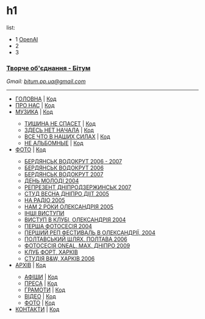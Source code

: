 <!-- 
Country: Ukraine
City: Olexandriya - Zaporizhzhya
Web Developer: Dovgal Dima 
Web Site: dovgaldima.pp.ua
-->
# h1
list:
- 1 [OpenAI](https://www.openai.com/)
- 2
- 3


<h3>
    <a href='https://bitum.pp.ua/'>
      Творче об'єднання - Бітум
    </a>
</h3>

<i> Gmail: bitum.pp.ua@gmail.com </i>
<!-- 
Password: ddf110986 
-->
<hr>

<nav>
        <ul>
            <li><a href="https://bitum.pp.ua/index.html">ГОЛОВНА</a> | <a
                    href="https://github.com/Dmitriy-1986/Bitum-web-project/blob/master/index.html">Код</a></li>
            <li><a href="https://bitum.pp.ua/about-us.html">ПРО НАС</a> | <a
                    href="https://github.com/Dmitriy-1986/Bitum-web-project/blob/master/about-us.html">Код</a></li>
            <li><a href="https://bitum.pp.ua/music.html">МУЗИКА</a> | <a
                    href="https://github.com/Dmitriy-1986/Bitum-web-project/blob/master/music.html">Код</a></li>
            <ul>
                <li><a href="https://bitum.pp.ua/tishina-ne-spaset.html">ТИШИНА НЕ СПАСЕТ</a> | <a
                        href="https://github.com/Dmitriy-1986/Bitum-web-project/blob/master/tishina-ne-spaset.html">Код</a>
                </li>
                <li><a href="https://bitum.pp.ua/zdes-net-nachala.html">ЗДЕСЬ НЕТ НАЧАЛА</a> | <a
                        href="https://github.com/Dmitriy-1986/Bitum-web-project/blob/master/zdes-net-nachala.html">Код</a>
                </li>
                <li><a href="https://bitum.pp.ua/ne-nazvannyy.html">ВСЕ ЧТО В НАШИХ СИЛАХ</a> | <a
                        href="https://github.com/Dmitriy-1986/Bitum-web-project/blob/master/ne-nazvannyy.html">Код</a>
                </li>
                <li><a href="https://bitum.pp.ua/ne-albomnyye.html">НЕ АЛЬБОМНЫЕ</a> | <a
                        href="https://github.com/Dmitriy-1986/Bitum-web-project/blob/master/ne-albomnyye.html">Код</a>
                </li>
            </ul>
            <li><a href="https://bitum.pp.ua/gallery.html">ФОТО</a> | <a
                    href="https://github.com/Dmitriy-1986/Bitum-web-project/blob/master/gallery.html">Код</a> </li>
            <ul>
                <li><a href="https://bitum.pp.ua/berdiansk_vodokrut_2006_2007.html">БЕРДЯНСЬК ВОДОКРУТ 2006 - 2007</a>
                </li>
                <li><a href="https://bitum.pp.ua/berdiansk_vodokrut_2006_screenshot.html">БЕРДЯНСЬК ВОДОКРУТ 2006</a>
                </li>
                <li><a href="https://bitum.pp.ua/berdiansk_vodokrut_2007_screenshot.html">БЕРДЯНСЬК ВОДОКРУТ 2007</a>
                </li>
                <li><a href="https://bitum.pp.ua/den_molodi_olexandriya_2004.html">ДЕНЬ МОЛОДІ 2004</a></li>
                <li><a href="https://bitum.pp.ua/represent_dneprodzerzhinsk_2007.html">РЕПРЕЗЕНТ ДНІПРОДЗЕРЖИНСЬК
                        2007</a></li>
                <li><a href="https://bitum.pp.ua/studvesna_dnipro_diit_2005.html">СТУД ВЕСНА ДНІПРО ДІІТ 2005</a></li>
                <li><a href="https://bitum.pp.ua/na_radio_2005.html">НА РАДІО 2005</a></li>
                <li><a href="https://bitum.pp.ua/nam_2_roki_olexandriya_12_08_2005.html">НАМ 2 РОКИ ОЛЕКСАНДРІЯ 2005</a>
                </li>
                <li><a href="https://bitum.pp.ua/inshy_vistupi.html">ІНШІ ВИСТУПИ</a></li>
                <li><a href="https://bitum.pp.ua/vistup_v_clubi_olexandriya_2004.html">ВИСТУП В КЛУБІ, ОЛЕКСАНДРІЯ
                        2004</a></li>
                <li><a href="https://bitum.pp.ua/persha_fotosesiya_bitum_2004.html">ПЕРША ФОТОСЕСІЯ 2004</a></li>
                <li><a href="https://bitum.pp.ua/pershiy_rap_fest_v_olexandrii_2004.html">ПЕРШИЙ РЕП ФЕСТИВАЛЬ В
                        ОЛЕКСАНДРІЇ, 2004</a></li>
                <li><a href="https://bitum.pp.ua/poltavskiy_shlyah-poltava_2006.html">ПОЛТАВСЬКИЙ ШЛЯХ, ПОЛТАВА 2006</a>
                </li>
                <li><a href="https://bitum.pp.ua/fotosessiya_oneal_max_dnipro_25_08_2009.html">ФОТОСЕСІЯ ONEAL, MAX,
                        ДНІПРО 2009</a></li>
                <li><a href="https://bitum.pp.ua/kharkiv_club_fort.html">КЛУБ ФОРТ, ХАРКІВ</a></li>
                <li><a href="https://bitum.pp.ua/kharkiv_studio_b_w_2006.html">СТУДІЯ B&W, ХАРКІВ 2006</a></li>
            </ul>
            <li><a href="https://bitum.pp.ua/archive.html">АРХІВ</a> | <a
                    href="https://github.com/Dmitriy-1986/Bitum-web-project/blob/master/archive.html">Код</a> </li>
            <ul>
                <li><a href="https://bitum.pp.ua/katehoriia-afishy.html">АФІШИ</a> | <a
                        href="https://github.com/Dmitriy-1986/Bitum-web-project/blob/master/katehoriia-afishy.html">Код</a>
                </li>
                <li><a href="https://bitum.pp.ua/katehoriia-presy.html">ПРЕСА</a> | <a
                        href="https://github.com/Dmitriy-1986/Bitum-web-project/blob/master/katehoriia-presy.html">Код</a>
                </li>
                <li><a href="https://bitum.pp.ua/katehoriia-hramoty.html">ГРАМОТИ</a> | <a
                        href="https://github.com/Dmitriy-1986/Bitum-web-project/blob/master/katehoriia-hramoty.html">Код</a>
                </li>
                <li><a href="https://bitum.pp.ua/katehoriia-video.html">ВІДЕО</a> | <a
                        href="https://github.com/Dmitriy-1986/Bitum-web-project/blob/master/katehoriia-video.html">Код</a>
                </li>
                <li><a href="https://bitum.pp.ua/katehoriia-photo.html">ФОТО</a> | <a
                        href="https://github.com/Dmitriy-1986/Bitum-web-project/blob/master/katehoriia-photo.html">Код</a>
                </li>
            </ul>
            <li><a href="https://bitum.pp.ua/contacts.html">КОНТАКТИ</a> | <a
                    href="https://github.com/Dmitriy-1986/Bitum-web-project/blob/master/contacts.html">Код</a> </li>
        </ul>
    </nav>

